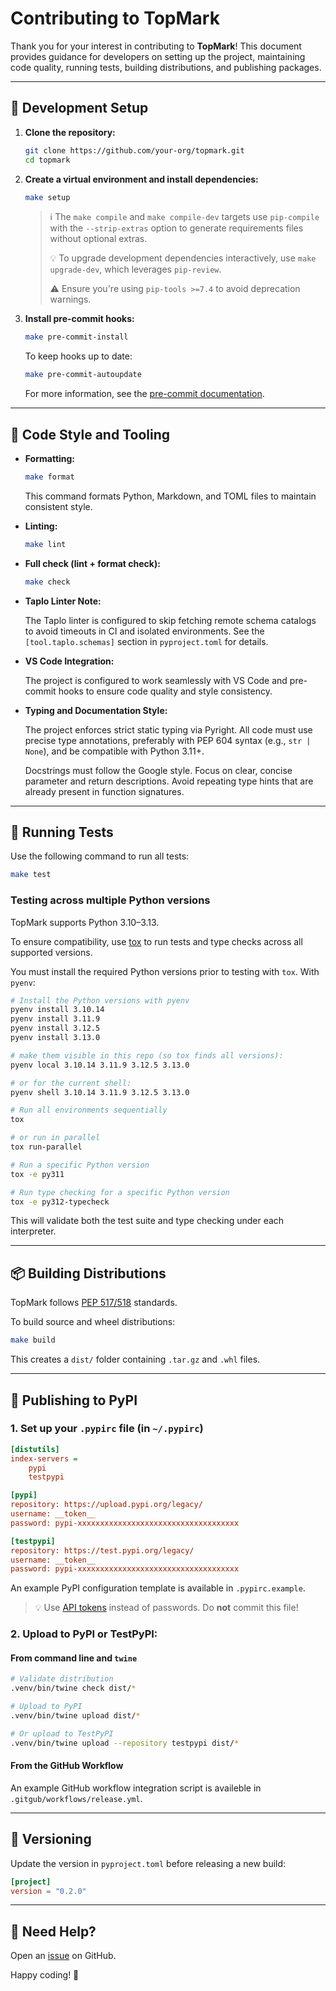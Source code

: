 <!--
topmark:header:start

  file         : CONTRIBUTING.md
  file_relpath : CONTRIBUTING.md
  project      : TopMark
  license      : MIT
  copyright    : (c) 2025 Olivier Biot

topmark:header:end
-->

# Contributing to TopMark

Thank you for your interest in contributing to **TopMark**! This document provides guidance for
developers on setting up the project, maintaining code quality, running tests, building
distributions, and publishing packages.

______________________________________________________________________

## 🚀 Development Setup

1. **Clone the repository:**

   ```bash
   git clone https://github.com/your-org/topmark.git
   cd topmark
   ```

2. **Create a virtual environment and install dependencies:**

   ```bash
   make setup
   ```

   > ℹ️ The `make compile` and `make compile-dev` targets use `pip-compile` with the
   > `--strip-extras` option to generate requirements files without optional extras.
   >
   > 💡 To upgrade development dependencies interactively, use `make upgrade-dev`, which leverages
   > `pip-review`.
   >
   > ⚠️ Ensure you're using `pip-tools >=7.4` to avoid deprecation warnings.

3. **Install pre-commit hooks:**

   ```bash
   make pre-commit-install
   ```

   To keep hooks up to date:

   ```bash
   make pre-commit-autoupdate
   ```

   For more information, see the [pre-commit documentation](https://pre-commit.com).

______________________________________________________________________

## 🎨 Code Style and Tooling

- **Formatting:**

  ```bash
  make format
  ```

  This command formats Python, Markdown, and TOML files to maintain consistent style.

- **Linting:**

  ```bash
  make lint
  ```

- **Full check (lint + format check):**

  ```bash
  make check
  ```

- **Taplo Linter Note:**

  The Taplo linter is configured to skip fetching remote schema catalogs to avoid timeouts in CI and
  isolated environments. See the `[tool.taplo.schemas]` section in `pyproject.toml` for details.

- **VS Code Integration:**

  The project is configured to work seamlessly with VS Code and pre-commit hooks to ensure code
  quality and style consistency.

- **Typing and Documentation Style:**

  The project enforces strict static typing via Pyright. All code must use precise type annotations,
  preferably with PEP 604 syntax (e.g., `str | None`), and be compatible with Python 3.11+.

  Docstrings must follow the Google style. Focus on clear, concise parameter and return
  descriptions. Avoid repeating type hints that are already present in function signatures.

______________________________________________________________________

## 🧪 Running Tests

Use the following command to run all tests:

```bash
make test
```

### Testing across multiple Python versions

TopMark supports Python 3.10–3.13.

To ensure compatibility, use [tox](https://tox.wiki/) to run tests and type checks across all
supported versions.

You must install the required Python versions prior to testing with `tox`. With `pyenv`:

```sh
# Install the Python versions with pyenv
pyenv install 3.10.14
pyenv install 3.11.9
pyenv install 3.12.5
pyenv install 3.13.0

# make them visible in this repo (so tox finds all versions):
pyenv local 3.10.14 3.11.9 3.12.5 3.13.0

# or for the current shell:
pyenv shell 3.10.14 3.11.9 3.12.5 3.13.0
```

```bash
# Run all environments sequentially
tox

# or run in parallel
tox run-parallel

# Run a specific Python version
tox -e py311

# Run type checking for a specific Python version
tox -e py312-typecheck
```

This will validate both the test suite and type checking under each interpreter.

______________________________________________________________________

## 📦 Building Distributions

TopMark follows [PEP 517/518](https://peps.python.org/pep-0517/) standards.

To build source and wheel distributions:

```bash
make build
```

This creates a `dist/` folder containing `.tar.gz` and `.whl` files.

______________________________________________________________________

## 🚀 Publishing to PyPI

### 1. **Set up your `.pypirc` file** (in `~/.pypirc`)

```ini
[distutils]
index-servers =
    pypi
    testpypi

[pypi]
repository: https://upload.pypi.org/legacy/
username: __token__
password: pypi-xxxxxxxxxxxxxxxxxxxxxxxxxxxxxxxxxxxx

[testpypi]
repository: https://test.pypi.org/legacy/
username: __token__
password: pypi-xxxxxxxxxxxxxxxxxxxxxxxxxxxxxxxxxxxx
```

An example PyPI configuration template is available in `.pypirc.example`.

> 💡 Use [API tokens](https://pypi.org/manage/account/token) instead of passwords. Do **not** commit
> this file!

### 2. **Upload to PyPI or TestPyPI:**

#### From command line and `twine`

```bash
# Validate distribution
.venv/bin/twine check dist/*

# Upload to PyPI
.venv/bin/twine upload dist/*

# Or upload to TestPyPI
.venv/bin/twine upload --repository testpypi dist/*
```

#### From the GitHub Workflow

An example GitHub workflow integration script is availeble in `.gitgub/workflows/release.yml`.

______________________________________________________________________

## 📄 Versioning

Update the version in `pyproject.toml` before releasing a new build:

```toml
[project]
version = "0.2.0"
```

______________________________________________________________________

## 💬 Need Help?

Open an [issue](https://github.com/shutterfreak/topmark/issues) on GitHub.

Happy coding! 🎉
